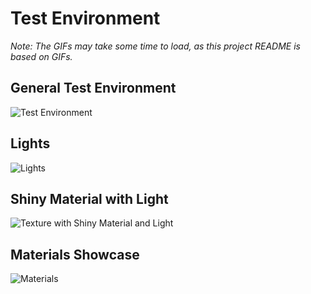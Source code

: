 # Test Environment

*Note: The GIFs may take some time to load, as this project README is based on GIFs.*

## General Test Environment
![Test Environment](Gif/MundoDeTestes.gif)

## Lights
![Lights](Gif/Luzes.gif)

## Shiny Material with Light
![Texture with Shiny Material and Light](Gif/TexturaComLuzMaterialBrilhoso.gif)

## Materials Showcase
![Materials](Gif/Materiais.gif)
